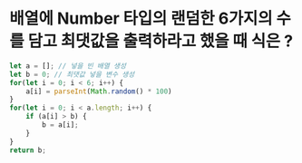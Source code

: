 # 배열에 Number 타입의 랜덤한 6가지의 수를 담고 최댓값을 출력하라고 했을 때 식은 ?

```ts
let a = []; // 넣을 빈 배열 생성
let b = 0; // 최댓값 넣을 변수 생성
for(let i = 0; i < 6; i++) {
    a[i] = parseInt(Math.random() * 100)
}
for(let i = 0; i < a.length; i++) {
    if (a[i] > b) {
        b = a[i];
    }
}
return b;
```